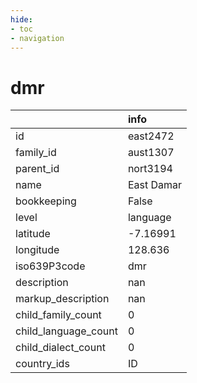```yaml
---
hide:
- toc
- navigation
---
```

# dmr
|                      | info       |
|:---------------------|:-----------|
| id                   | east2472   |
| family_id            | aust1307   |
| parent_id            | nort3194   |
| name                 | East Damar |
| bookkeeping          | False      |
| level                | language   |
| latitude             | -7.16991   |
| longitude            | 128.636    |
| iso639P3code         | dmr        |
| description          | nan        |
| markup_description   | nan        |
| child_family_count   | 0          |
| child_language_count | 0          |
| child_dialect_count  | 0          |
| country_ids          | ID         |